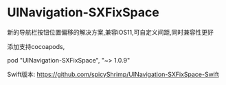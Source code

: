 # UINavigation-SXFixSpace
新的导航栏按钮位置偏移的解决方案,兼容iOS11,可自定义间距,同时兼容性更好

添加支持cocoapods,

pod "UINavigation-SXFixSpace", "~> 1.0.9"

Swift版本:
https://github.com/spicyShrimp/UINavigation-SXFixSpace-Swift
